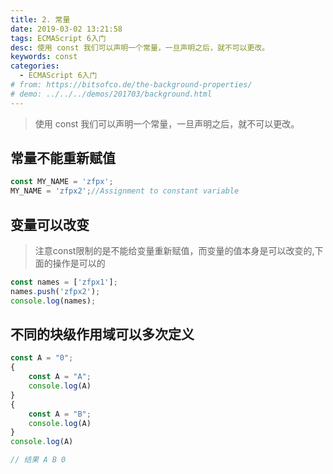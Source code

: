 ```yaml
---
title: 2. 常量
date: 2019-03-02 13:21:58
tags: ECMAScript 6入门
desc: 使用 const 我们可以声明一个常量，一旦声明之后，就不可以更改。
keywords: const
categories:
  - ECMAScript 6入门
# from: https://bitsofco.de/the-background-properties/
# demo: ../../../demos/201703/background.html
---
```


> 使用 const 我们可以声明一个常量，一旦声明之后，就不可以更改。

## 常量不能重新赋值

```javascript
const MY_NAME = 'zfpx';
MY_NAME = 'zfpx2';//Assignment to constant variable
```

## 变量可以改变

> 注意const限制的是不能给变量重新赋值，而变量的值本身是可以改变的,下面的操作是可以的

```javascript
const names = ['zfpx1'];
names.push('zfpx2');
console.log(names);
```

## 不同的块级作用域可以多次定义

```javascript
const A = "0";
{
    const A = "A";
    console.log(A)
}
{
    const A = "B";
    console.log(A)
}
console.log(A)

// 结果 A B 0
```